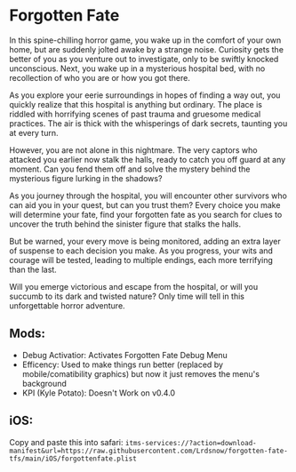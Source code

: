 # Forgotten Fate
In this spine-chilling horror game, you wake up in the comfort of your own home, but are suddenly jolted awake by a strange noise. Curiosity gets the better of you as you venture out to investigate, only to be swiftly knocked unconscious. Next, you wake up in a mysterious hospital bed, with no recollection of who you are or how you got there.

As you explore your eerie surroundings in hopes of finding a way out, you quickly realize that this hospital is anything but ordinary. The place is riddled with horrifying scenes of past trauma and gruesome medical practices. The air is thick with the whisperings of dark secrets, taunting you at every turn.

However, you are not alone in this nightmare. The very captors who attacked you earlier now stalk the halls, ready to catch you off guard at any moment. Can you fend them off and solve the mystery behind the mysterious figure lurking in the shadows?

As you journey through the hospital, you will encounter other survivors who can aid you in your quest, but can you trust them? Every choice you make will determine your fate, find your forgotten fate as you search for clues to uncover the truth behind the sinister figure that stalks the halls. 

But be warned, your every move is being monitored, adding an extra layer of suspense to each decision you make. As you progress, your wits and courage will be tested, leading to multiple endings, each more terrifying than the last.

Will you emerge victorious and escape from the hospital, or will you succumb to its dark and twisted nature? Only time will tell in this unforgettable horror adventure.

## Mods:
- Debug Activatior: Activates Forgotten Fate Debug Menu
- Efficency: Used to make things run better (replaced by mobile/comatibility graphics) but now it just removes the menu's background
- KPI (Kyle Potato): Doesn't Work on v0.4.0

## iOS:
Copy and paste this into safari: `itms-services://?action=download-manifest&url=https://raw.githubusercontent.com/Lrdsnow/forgotten-fate-tfs/main/iOS/forgottenfate.plist`
